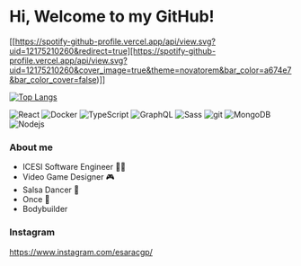 # Hi, Welcome to my GitHub!
[[https://spotify-github-profile.vercel.app/api/view.svg?uid=12175210260&redirect=true][https://spotify-github-profile.vercel.app/api/view.svg?uid=12175210260&cover_image=true&theme=novatorem&bar_color=a674e7&bar_color_cover=false)]]

[![Top Langs](https://github-readme-stats.vercel.app/api/top-langs/?username=esarac&hide=tcl,tex&theme=shades-of-purple&langs_count=10&layout=compact)](https://github.com/anuraghazra/github-readme-stats)

<p>
  <img alt="React" src="https://img.shields.io/badge/-React-45b8d8?style=flat-square&logo=react&logoColor=white" />
  <img alt="Docker" src="https://img.shields.io/badge/-Docker-46a2f1?style=flat-square&logo=docker&logoColor=white" />
  <img alt="TypeScript" src="https://img.shields.io/badge/-TypeScript-007ACC?style=flat-square&logo=typescript&logoColor=white" />
  <img alt="GraphQL" src="https://img.shields.io/badge/-GraphQL-E10098?style=flat-square&logo=graphql&logoColor=white" />
  <img alt="Sass" src="https://img.shields.io/badge/-Sass-CC6699?style=flat-square&logo=sass&logoColor=white" />
  <img alt="git" src="https://img.shields.io/badge/-Git-F05032?style=flat-square&logo=git&logoColor=white" />
  <img alt="MongoDB" src="https://img.shields.io/badge/-MongoDB-13aa52?style=flat-square&logo=mongodb&logoColor=white" />
  <img alt="Nodejs" src="https://img.shields.io/badge/-Nodejs-43853d?style=flat-square&logo=Node.js&logoColor=white" />
</p>

### About me
- ICESI Software Engineer 👨‍💻
- Video Game Designer 🎮
- Salsa Dancer 💃
- Once 🎵
- Bodybuilder

### Instagram
https://www.instagram.com/esaracgp/
